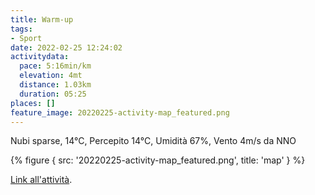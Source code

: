 ```yaml
---
title: Warm-up
tags:
- Sport
date: 2022-02-25 12:24:02
activitydata:
  pace: 5:16min/km
  elevation: 4mt
  distance: 1.03km
  duration: 05:25
places: []
feature_image: 20220225-activity-map_featured.png
---
```


Nubi sparse, 14°C, Percepito 14°C, Umidità 67%, Vento 4m/s da NNO

<!--more-->

{% figure { src: '20220225-activity-map_featured.png', title: 'map' } %}

[Link all'attività](https://strava.com/activities/6735300258).